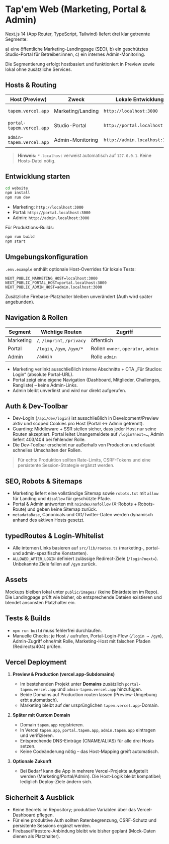 # Tap'em Web (Marketing, Portal & Admin)

Next.js 14 (App Router, TypeScript, Tailwind) liefert drei klar getrennte Segmente:

a) eine öffentliche Marketing-Landingpage (SEO),
b) ein geschütztes Studio-Portal für Betreiber:innen,
c) ein internes Admin-Monitoring.

Die Segmentierung erfolgt hostbasiert und funktioniert in Preview sowie lokal ohne zusätzliche Services.

## Hosts & Routing

| Host (Preview)                  | Zweck                     | Lokale Entwicklung              | Status |
| ------------------------------ | ------------------------- | -------------------------------- | ------ |
| `tapem.vercel.app`             | Marketing/Landing          | `http://localhost:3000`          | öffentlich, index/follow |
| `portal-tapem.vercel.app`      | Studio-Portal              | `http://portal.localhost:3000`   | Login & Betreiberrollen |
| `admin-tapem.vercel.app`       | Admin-Monitoring           | `http://admin.localhost:3000`    | nur Admin-Rolle |

> **Hinweis:** `*.localhost` verweist automatisch auf `127.0.0.1`. Keine Hosts-Datei nötig.

## Entwicklung starten

```bash
cd website
npm install
npm run dev
```

- Marketing: `http://localhost:3000`
- Portal: `http://portal.localhost:3000`
- Admin: `http://admin.localhost:3000`

Für Produktions-Builds:

```bash
npm run build
npm start
```

## Umgebungskonfiguration

`.env.example` enthält optionale Host-Overrides für lokale Tests:

```
NEXT_PUBLIC_MARKETING_HOST=localhost:3000
NEXT_PUBLIC_PORTAL_HOST=portal.localhost:3000
NEXT_PUBLIC_ADMIN_HOST=admin.localhost:3000
```

Zusätzliche Firebase-Platzhalter bleiben unverändert (Auth wird später angebunden).

## Navigation & Rollen

| Segment     | Wichtige Routen                               | Zugriff           |
| ----------- | ---------------------------------------------- | ----------------- |
| Marketing   | `/`, `/imprint`, `/privacy`                    | öffentlich |
| Portal      | `/login`, `/gym`, `/gym/*`                     | Rollen `owner`, `operator`, `admin` |
| Admin       | `/admin`                                      | Rolle `admin` |

- Marketing verlinkt ausschließlich interne Abschnitte + CTA „Für Studios: Login“ (absolute Portal-URL).
- Portal zeigt eine eigene Navigation (Dashboard, Mitglieder, Challenges, Rangliste) – keine Admin-Links.
- Admin bleibt unverlinkt und wird nur direkt aufgerufen.

## Auth & Dev-Toolbar

- Dev-Login (`/api/dev/login`) ist ausschließlich in Development/Preview aktiv und scoped Cookies pro Host (Portal ↔︎ Admin getrennt).
- Guarding: Middleware + SSR stellen sicher, dass jeder Host nur seine Routen akzeptiert. Portal leitet Unangemeldete auf `/login?next=…`, Admin liefert 403/404 bei fehlender Rolle.
- Die Dev-Toolbar erscheint nur außerhalb von Production und erlaubt schnelles Umschalten der Rollen.

> Für echte Produktion sollten Rate-Limits, CSRF-Tokens und eine persistente Session-Strategie ergänzt werden.

## SEO, Robots & Sitemaps

- Marketing liefert eine vollständige Sitemap sowie `robots.txt` mit `allow` für Landing und `disallow` für geschützte Pfade.
- Portal & Admin antworten mit `noindex/nofollow` (X-Robots + Robots-Route) und geben keine Sitemap zurück.
- `metadataBase`, Canonicals und OG/Twitter-Daten werden dynamisch anhand des aktiven Hosts gesetzt.

## typedRoutes & Login-Whitelist

- Alle internen Links basieren auf `src/lib/routes.ts` (marketing-, portal- und admin-spezifische Konstanten).
- `ALLOWED_AFTER_LOGIN` definiert zulässige Redirect-Ziele (`/login?next=`). Unbekannte Ziele fallen auf `/gym` zurück.

## Assets

Mockups bleiben lokal unter `public/images/` (keine Binärdateien im Repo). Die Landingpage prüft wie bisher, ob entsprechende Dateien existieren und blendet ansonsten Platzhalter ein.

## Tests & Builds

- `npm run build` muss fehlerfrei durchlaufen.
- Manuelle Checks: je Host `/` aufrufen, Portal-Login-Flow (`/login → /gym`), Admin-Zugriff ohne/mit Rolle, Marketing-Host mit falschen Pfaden (Redirects/404) prüfen.

## Vercel Deployment

1. **Preview & Production (vercel.app-Subdomains)**
   - Im bestehenden Projekt unter **Domains** zusätzlich `portal-tapem.vercel.app` und `admin-tapem.vercel.app` hinzufügen.
   - Beide Domains auf Production routen lassen (Preview-Umgebung erbt automatisch).
   - Marketing bleibt auf der ursprünglichen `tapem.vercel.app`-Domain.

2. **Später mit Custom Domain**
   - Domain `tapem.app` registrieren.
   - In Vercel `tapem.app`, `portal.tapem.app`, `admin.tapem.app` eintragen und verifizieren.
   - Entsprechende DNS-Einträge (CNAME/ALIAS) für alle drei Hosts setzen.
   - Keine Codeänderung nötig – das Host-Mapping greift automatisch.

3. **Optionale Zukunft**
   - Bei Bedarf kann die App in mehrere Vercel-Projekte aufgeteilt werden (Marketing/Portal/Admin). Die Host-Logik bleibt kompatibel; lediglich Deploy-Ziele ändern sich.

## Sicherheit & Ausblick

- Keine Secrets im Repository; produktive Variablen über das Vercel-Dashboard pflegen.
- Für eine produktive Auth sollten Ratenbegrenzung, CSRF-Schutz und persistente Sessions ergänzt werden.
- Firebase/Firestore-Anbindung bleibt wie bisher geplant (Mock-Daten dienen als Platzhalter).

